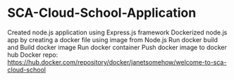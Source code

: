 # SCA-Cloud-School-Application

Created node.js application using Express.js framework
Dockerized node.js app by creating a docker file using image from Node.js
Run docker build and Build docker image 
Run docker container
Push docker image to docker hub
Docker repo: https://hub.docker.com/repository/docker/janetsomehow/welcome-to-sca-cloud-school
